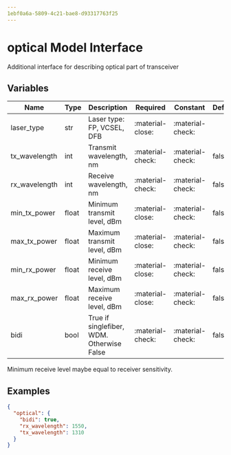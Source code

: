 ```yaml
---
1ebf0a6a-5809-4c21-bae8-d93317763f25
---
```


# optical Model Interface

Additional interface for describing optical part of transceiver

## Variables

| Name          | Type   | Description                                   | Required         | Constant         | Default   |
| ------------- | ------ | ----------------------------------------------| ---------------- | ---------------- | --------- |
| laser_type    | str    | Laser type: FP, VCSEL, DFB                    | :material-close: | :material-check: |           |
| tx_wavelength | int    | Transmit wavelength, nm                       | :material-check: | :material-check: | false     |
| rx_wavelength | int    | Receive wavelength, nm                        | :material-check: | :material-check: | false     |
| min_tx_power  | float  | Minimum transmit level, dBm                   | :material-close: | :material-check: | false     |
| max_tx_power  | float  | Maximum transmit level, dBm                   | :material-close: | :material-check: | false     |
| min_rx_power  | float  | Minimum receive level, dBm                    | :material-close: | :material-check: | false     |
| max_rx_power  | float  | Maximum receive level, dBm                    | :material-close: | :material-check: | false     |
| bidi          | bool   | True if singlefiber, WDM. Otherwise False     | :material-check: | :material-check: | false     |

Minimum receive level maybe equal to receiver sensitivity.

## Examples

```json
{
  "optical": {
    "bidi": true,
    "rx_wavelength": 1550,
    "tx_wavelength": 1310
  }
}
```
